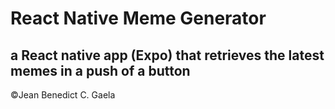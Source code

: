 # React Native Meme Generator

## a React native app (Expo) that retrieves the latest memes in a push of a button

©Jean Benedict C. Gaela
